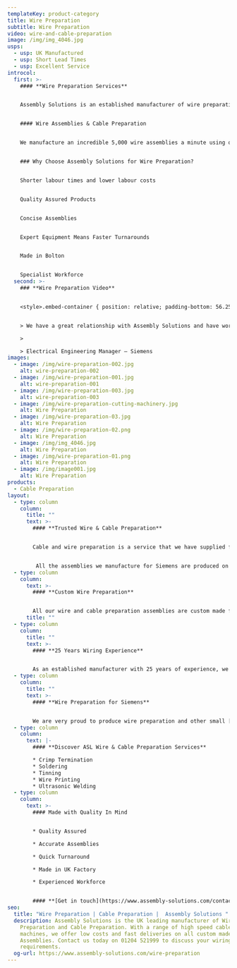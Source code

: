 ```yaml
---
templateKey: product-category
title: Wire Preparation
subtitle: Wire Preparation
video: wire-and-cable-preparation
image: /img/img_4046.jpg
usps:
  - usp: UK Manufactured
  - usp: Short Lead Times
  - usp: Excellent Service
introcol:
  first: >-
    #### **Wire Preparation Services**


    Assembly Solutions is an established manufacturer of wire preparation and [cable preparation](/cable-preparation) services. Equipped with an extensive range of automatic high speed machinery, we have the capability to cut, strip and terminate custom designed wire assemblies on an incredibly fast turnaround. With all our wire preparation assemblies being primarily machine manufactured, quality is continually consistent and meets ISO 9001 standards.


    #### Wire Assemblies & Cable Preparation


    We manufacture an incredible 5,000 wire assemblies a minute using our high speed automatic machines. With very little labour involved, we are as competitive as china and eastern European countries. This is one of the many reasons why we are the supplier of choice for some of the worlds leading companies including Siemens, Stanley and Vodafone. At Assembly Solutions, we pride ourselves on being trusted and effective wire assembly manufacturers, without compromising on quality- or price.


    ### Why Choose Assembly Solutions for Wire Preparation?


    Shorter labour times and lower labour costs


    Quality Assured Products


    Concise Assemblies 


    Expert Equipment Means Faster Turnarounds 


    Made in Bolton 


    Specialist Workforce
  second: >-
    ### **Wire Preparation Video**


    <style>.embed-container { position: relative; padding-bottom: 56.25%; height: 0; overflow: hidden; max-width: 100%; } .embed-container iframe, .embed-container object, .embed-container embed { position: absolute; top: 0; left: 0; width: 100%; height: 100%; }</style><div class='embed-container'><iframe src='https://www.youtube.com/embed/Cp3lVNhtjrI?loop=1&playlist=Cp3lVNhtjrI' frameborder='0' allowfullscreen></iframe></div>


    > We have a great relationship with Assembly Solutions and have worked with them for many years, simply because they continue to deliver quality products and always meet promised delivery dates. Being a well-established business, we have trusted them from start and really value their knowledgeable team, who have recently gone above and beyond to help with some technical design changes on the wire assembly termination

    >

    > Electrical Engineering Manager – Siemens
images:
  - image: /img/wire-preparation-002.jpg
    alt: wire-preparation-002
  - image: /img/wire-preparation-001.jpg
    alt: wire-preparation-001
  - image: /img/wire-preparation-003.jpg
    alt: wire-preparation-003
  - image: /img/wire-preparation-cutting-machinery.jpg
    alt: Wire Preparation
  - image: /img/wire-preparation-03.jpg
    alt: Wire Preparation
  - image: /img/wire-preparation-02.png
    alt: Wire Preparation
  - image: /img/img_4046.jpg
    alt: Wire Preparation
  - image: /img/wire-preparation-01.png
    alt: Wire Preparation
  - image: /img/image001.jpg
    alt: Wire Preparation
products:
  - Cable Preparation
layout:
  - type: column
    column:
      title: ""
      text: >-
        #### **Trusted Wire & Cable Preparation**


        Cable and wire preparation is a service that we have supplied for over 25 years and we are incredibly proud to have built up a customer base including two world leading companies, Siemens and Stanley. If you watch our wire preparation video you will see the full range of services we provide under our purpose built family run factory in Bolton.


         All the assemblies we manufacture for Siemens are produced on our high speed fully automotive wire preparation machine which has the capability to cut, strip, tin and terminate wires. You can read the full Siemens project case study [here](https://www.assembly-solutions.com/projects/siemens/).
  - type: column
    column:
      text: >-
        #### **Custom Wire Preparation**


        All our wire and cable preparation assemblies are custom made from drawing and specification. Accredited to ISO 9001 we are fully committed to quality and ensure that all products are made to the highest standard. Every batch of wire preparation is given a pull off force test to assess crimped connections and to ensure that terminals are properly attached.
      title: ""
  - type: column
    column:
      title: ""
      text: >-
        #### **25 Years Wiring Experience**


        As an established manufacturer with 25 years of experience, we have the equipment and built a skilled team to supply any type of wire preparation and [cable preparation](/cable-preparation). We boast an extensive range of high speed wire cutting machinery which also strips, tins and terminates. These machines are run by our technical wire preparation experts who ensure that the machines are running at maximum efficiency and producing to the correct accuracy.
  - type: column
    column:
      title: ""
      text: >-
        #### **Wire Preparation for Siemens**


        We are very proud to produce wire preparation and other small [cable assemblies](/cable-assemblies) for world leading technology company Siemens. All the assemblies we manufacture for Siemens are produced on our high speed fully automotive wire preparation machine which has the capability to cut, strip, tin and terminate wires. You can read the full Siemens project case study [here](https://www.assembly-solutions.com/projects/siemens/).
  - type: column
    column:
      text: |-
        #### **Discover ASL Wire & Cable Preparation Services**

        * Crimp Termination
        * Soldering
        * Tinning
        * Wire Printing
        * Ultrasonic Welding
  - type: column
    column:
      text: >-
        #### Made with Quality In Mind


        * Quality Assured

        * Accurate Assemblies

        * Quick Turnaround

        * Made in UK Factory

        * Experienced Workforce


        #### **[Get in touch](https://www.assembly-solutions.com/contact) with our team today to discuss your wire preparation needs and requirements. Our experts will be happy to help.**
seo:
  title: "Wire Preparation | Cable Preparation |  Assembly Solutions "
  description: Assembly Solutions is the UK leading manufacturer of Wire
    Preparation and Cable Preparation. With a range of high speed cable cutting
    machines, we offer low costs and fast deliveries on all custom made Wire
    Assemblies. Contact us today on 01204 521999 to discuss your wiring
    requirements.
  og-url: https://www.assembly-solutions.com/wire-preparation
---
```


